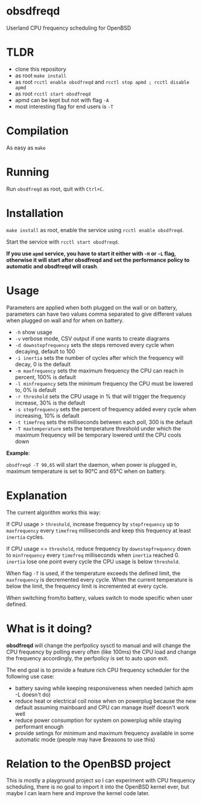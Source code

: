 # obsdfreqd

Userland CPU frequency scheduling for OpenBSD

# TLDR

- clone this repository
- as root `make install`
- as root `rcctl enable obsdfreqd` and `rcctl stop apmd ; rcctl disable apmd`
- as root `rcctl start obsdfreqd`
- apmd can be kept but not with flag `-A`
- most interesting flag for end users is `-T`

# Compilation

As easy as `make`

# Running

Run `obsdfreqd` as root, quit with `Ctrl+C`.

# Installation

`make install` as root, enable the service using `rcctl enable
obsdfreqd`.

Start the service with `rcctl start obsdfreqd`.

**If you use `apmd` service, you have to start it either with `-H` or `-L` flag, otherwise it will start after **obsdfreqd** and set the performance policy to automatic and **obsdfreqd** will crash**.

# Usage

Parameters are applied when both plugged on the wall or on battery, parameters can have two values comma separated to give different values when plugged on wall and for when on battery.

- `-h` show usage
- `-v` verbose mode, CSV output if one wants to create diagrams
- `-d downstepfrequency` sets the steps removed every cycle when decaying, default to 100
- `-i inertia` sets the number of cycles after which the frequency will decay, 0 is the default
- `-m maxfrequency` sets the maximum frequency the CPU can reach in percent, 100% is default
- `-l minfrequency` sets the minimum frequency the CPU must be lowered to, 0% is default
- `-r threshold` sets the CPU usage in % that will trigger the frequency increase, 30% is the default
- `-s stepfrequency` sets the percent of frequency added every cycle when increasing, 10% is default
- `-t timefreq` sets the milliseconds between each poll, 300 is the default
- `-T maxtemperature` sets the temperature threshold under which the maximum frequency will be temporary lowered until the CPU cools down

**Example**:

`obsdfreqd -T 90,65` will start the daemon, when power is plugged in, maximum temperature is set to 90°C and 65°C when on battery.

# Explanation

The current algorithm works this way:

If CPU usage > `threshold`, increase frequency by `stepfrequency` up to `maxfrequency` every `timefreq` milliseconds and keep this frequency at least `inertia` cycles.

If CPU usage <= `threshold`, reduce frequency by `downstepfrequency` down to `minfrequency` every `timefreq` milliseconds when `inertia` reached 0. `inertia` lose one point every cycle the CPU usage is below `threshold`.

When flag `-T` is used, if the temperature exceeds the defined limit, the `maxfrequency` is decremented every cycle. When the current temperature is below the limit, the frequency limit is incremented at every cycle.

When switching from/to battery, values switch to mode specific when user defined.

# What is it doing?

**obsdfreqd** will change the perfpolicy sysctl to manual and will change the CPU frequency by polling every often (like 100ms) the CPU load and change the frequency accordingly, the perfpolicy is set to auto upon exit.

The end goal is to provide a feature rich CPU frequency scheduler for the following use case:

- battery saving while keeping responsiveness when needed (which apm -L doesn't do)
- reduce heat or electrical coil noise when on powerplug because the new default assuming mainboard and CPU can manage itself doesn't work well
- reduce power consumption for system on powerplug while staying performant enough
- provide setings for minimum and maximum frequency available in some automatic mode (people may have $reasons to use this)

# Relation to the OpenBSD project

This is mostly a playground project so I can experiment with CPU frequency scheduling, there is no goal to import it into the OpenBSD kernel ever, but maybe I can learn here and improve the kernel code later.
